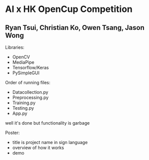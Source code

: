 # AI x HK OpenCup Competition
## Ryan Tsui, Christian Ko, Owen Tsang, Jason Wong

Libraries:
- OpenCV
- MediaPipe
- Tensorflow/Keras
- PySimpleGUI

Order of running files:
- Datacollection.py
- Preprocessing.py
- Training.py
- Testing.py
- App.py

well it's done but functionality is garbage


Poster:
- title is project name in sign language
- overview of how it works
- demo